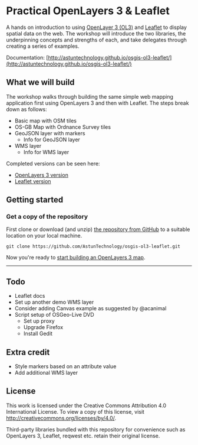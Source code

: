 # Practical OpenLayers 3 & Leaflet

A hands on introduction to using [OpenLayer 3 (OL3)](http://ol3js.org) and [Leaflet](http://leafletjs.com) to display spatial data on the web. The workshop will introduce the two libraries, the underpinning concepts and strengths of each, and take delegates through creating a series of examples.

Documentation: [http://astuntechnology.github.io/osgis-ol3-leaflet/](http://astuntechnology.github.io/osgis-ol3-leaflet/)

## What we will build

The workshop walks through building the same simple web mapping application first using OpenLayers 3 and then with Leaflet. The steps break down as follows:

* Basic map with OSM tiles
* OS-GB Map with Ordnance Survey tiles
* GeoJSON layer with markers
    * Info for GeoJSON layer
* WMS layer
    * Info for WMS layer

Completed versions can be seen here:

* [OpenLayers 3 version](ol3/ol3-complete.html)
* [Leaflet version](leaflet/leaflet-complete.html)

## Getting started

### Get a copy of the repository

First clone or download (and unzip) [the repository from GitHub](https://github.com/AstunTechnology/osgis-ol3-leaflet) to a suitable location on your local machine.

    git clone https://github.com/AstunTechnology/osgis-ol3-leaflet.git

Now you're ready to [start building an OpenLayers 3 map](ol3/README.md).

----

## Todo

* Leaflet docs
* Set up another demo WMS layer
* Consider adding Canvas example as suggested by @acanimal
* Script setup of OSGeo-Live DVD
    * Set up proxy
    * Upgrade Firefox
    * Install Gedit

## Extra credit

* Style markers based on an attribute value
* Add additional WMS layer

## License

This work is licensed under the Creative Commons Attribution 4.0 International
License. To view a copy of this license, visit
http://creativecommons.org/licenses/by/4.0/.

Third-party libraries bundled with this repository for convenience such as
OpenLayers 3, Leaflet, reqwest etc. retain their original license.
